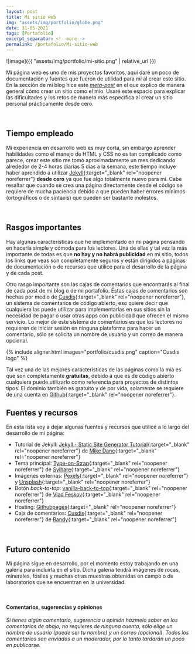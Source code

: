 ```yaml
---
layout: post
title: Mi sitio web
img: "assets/img/portfolio/globe.png"
date: 31-05-2021
tags: [Portafolio]
excerpt_separator: <!--more-->
permalink: /portafolio/Mi-sitio-web
---
```


![image]({{ "assets/img/portfolio/mi-sitio.png" | relative_url }})

Mi página web es uno de mis proyectos favoritos, aquí daré un poco de documentación y fuentes que fueron de utilidad para mí al crear este sitio.<!--more--> En la sección de mi blog hice este [*meta-post*](/blog/2021/como-hacer-este-sitio) en el que explico de manera general cómo crear un sitio como el mío. Usaré este espacio para explicar las dificultades y los retos de manera más específica al crear un sitio personal prácticamente desde cero.

<br>

## Tiempo empleado
Mi experiencia en desarrollo web es muy corta, sin embargo aprender habilidades como el manejo de HTML y CSS no es tan complicado como parece, crear este sitio me tomó aproximadamente un mes dedicando alrededor de 2-4 horas diarias 5 días a la semana, este tiempo incluye haber aprendido a utilizar [Jekyll](https://jekyllrb.com/){:target="_blank" rel="noopener noreferrer"} **desde cero** ya que fue algo totalmente nuevo para mí. Cabe resaltar que cuando se crea una página directamente desde el código se requiere de mucha paciencia debido a que pueden haber errores mínimos (ortográficos o de sintaxis) que pueden ser bastante molestos.

<br>

## Rasgos importantes
Hay algunas características que he implementado en mi página pensando en hacerla simple y cómoda para los lectores. Una de ellas y tal vez la más importante de todas es que **no hay y no habrá publicidad** en mi sitio, todos los links que veas son completamente seguros y están dirigidos a páginas de documentación o de recursos que utilicé para el desarrollo de la página y de cada post.

Otro rasgo importante son las cajas de comentarios que encontrarás al final de cada post de mi blog o de mi portafolio. Éstas cajas de comentarios son hechas por medio de [Cusdis](https://cusdis.com/){:target="_blank" rel="noopener noreferrer"}, un sistema de comentarios de código abierto, eso quiere decir que cualquiera las puede utilizar para implementarlas en sus sitios sin la necesidad de pagar o usar otras apps con publicidad que ofrecen el mismo servicio. Lo mejor de este sistema de comentarios es que los lectores no requieren de iniciar sesión en ninguna plataforma para hacer un comentario, sólo se solicita un nombre de usuario y un correo de manera opcional.

{% include aligner.html
  images="portfolio/cusdis.png"
  caption="Cusdis logo"
%}

Tal vez una de las mejores características de las páginas como la mía es que son completamente **gratuitas**, debido a que es de código abierto cualquiera puede utilizarlo como referencia para proyectos de distintos tipos. El dominio también es gratuito y de por vida, solamente se requiere de una cuenta en [Github](https://github.com/){:target="_blank" rel="noopener noreferrer"}.

## Fuentes y recursos
En esta lista voy a dejar algunas fuentes y recursos que utilicé a lo largo del desarrollo de mi página:

- Tutorial de Jekyll: [Jekyll - Static Site Generator Tutorial](https://youtu.be/T1itpPvFWHI){:target="_blank" rel="noopener noreferrer"} de [Mike Dane](https://www.youtube.com/channel/UCvmINlrza7JHB1zkIOuXEbw){:target="_blank" rel="noopener noreferrer"}
- Tema principal: [Type-on-Strap](https://github.com/sylhare/Type-on-Strap){:target="_blank" rel="noopener noreferrer"} de [Sylhare](https://github.com/sylhare/){:target="_blank" rel="noopener noreferrer"}
- Imágenes externas: [Pexels](https://www.pexels.com/es-es/){:target="_blank" rel="noopener noreferrer"} y [Unsplash](https://unsplash.com/){:target="_blank" rel="noopener noreferrer"}
- Botón *back-to-top*: [vanilla-back-to-top](https://github.com/vfeskov/vanilla-back-to-top){:target="_blank" rel="noopener noreferrer"} de [Vlad Feskov](https://github.com/vfeskov){:target="_blank" rel="noopener noreferrer"}
- Hosting: [Githubpages](https://pages.github.com/){:target="_blank" rel="noopener noreferrer"}
- Caja de comentarios: [Cusdis](https://cusdis.com/){:target="_blank" rel="noopener noreferrer"} de [Randy](https://github.com/djyde){:target="_blank" rel="noopener noreferrer"}

<br>

## Futuro contenido
Mi página sigue en desarrollo, por el momento estoy trabajando en una galería para incluirla en el sitio. Dicha galería tendrá imágenes de rocas, minerales, fósiles y muchas otras muestras obtenidas en campo o de laboratorios que se encuentran en la universidad.

<br>

#### Comentarios, sugerencias y opiniones
_Si tienes algún comentario, sugerencia u opinión házmelo saber en los comentarios de abajo, no requieres de ninguna cuenta, sólo elige un nombre de usuario (puede ser tu nombre) y un correo (opcional). Todos los comentarios son enviados a un moderador, por lo tanto tardarán un poco en publicarse._
